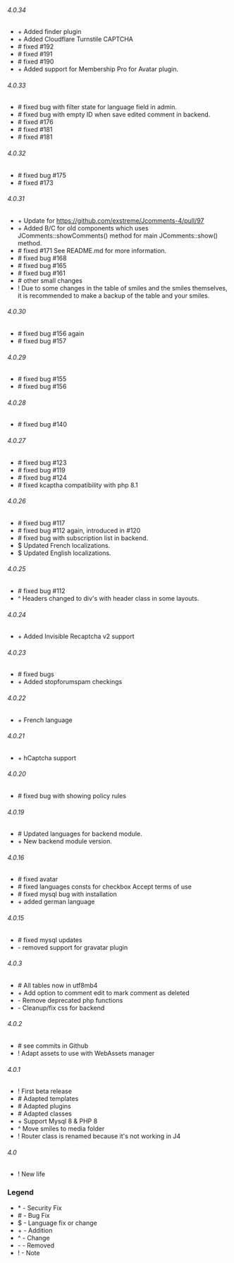 ###### 4.0.34
- \+ Added finder plugin
- \+ Added Cloudflare Turnstile CAPTCHA
- \# fixed #192
- \# fixed #191
- \# fixed #190
- \+ Added support for Membership Pro for Avatar plugin.

###### 4.0.33
- \# fixed bug with filter state for language field in admin.
- \# fixed bug with empty ID when save edited comment in backend.
- \# fixed #176
- \# fixed #181
- \# fixed #181

###### 4.0.32
- \# fixed bug #175
- \# fixed #173

###### 4.0.31
- \+ Update for https://github.com/exstreme/Jcomments-4/pull/97
- \+ Added B/C for old components which uses JComments::showComments() method for main JComments::show() method.
- \# fixed #171 See README.md for more information.
- \# fixed bug #168
- \# fixed bug #165
- \# fixed bug #161
- \# other small changes
- \! Due to some changes in the table of smiles and the smiles themselves, it is recommended to make a backup of the table and your smiles.

###### 4.0.30
- \# fixed bug #156 again
- \# fixed bug #157

###### 4.0.29
- \# fixed bug #155
- \# fixed bug #156

###### 4.0.28
- \# fixed bug #140

###### 4.0.27
- \# fixed bug #123
- \# fixed bug #119
- \# fixed bug #124
- \# fixed kcaptha compatibility with php 8.1

###### 4.0.26
- \# fixed bug #117
- \# fixed bug #112 again, introduced in #120
- \# fixed bug with subscription list in backend.
- $ Updated French localizations.
- $ Updated English localizations.

###### 4.0.25
- \# fixed bug #112
- ^ Headers changed to div's with header class in some layouts.

###### 4.0.24
- \+ Added Invisible Recaptcha v2 support

###### 4.0.23
- \# fixed bugs
- \+ Added stopforumspam checkings

###### 4.0.22
- \+ French language

###### 4.0.21
- \+ hCaptcha support

###### 4.0.20
- \# fixed bug with showing policy rules

###### 4.0.19
- \# Updated languages for backend module.
- \+ New backend module version.

###### 4.0.16
- \# fixed avatar
- \# fixed languages consts for checkbox Accept terms of use
- \# fixed mysql bug with installation
- \+ added german language

###### 4.0.15
- \# fixed mysql updates
- \- removed support for gravatar plugin

###### 4.0.3
- \# All tables now in utf8mb4
- \+ Add option to comment edit to mark comment as deleted
- \- Remove deprecated php functions
- \- Cleanup/fix css for backend

###### 4.0.2
- \# see commits in Github
- ! Adapt assets to use with WebAssets manager

###### 4.0.1
- ! First beta release
- \# Adapted templates
- \# Adapted plugins
- \# Adapted classes
- \+ Support Mysql 8 & PHP 8
- ^ Move smiles to media folder
- ! Router class is renamed because it's not working in J4

###### 4.0
- ! New life

### Legend
- \* - Security Fix
- \# - Bug Fix
- \$ - Language fix or change
- \+ - Addition
- \^ - Change
- \- - Removed
- ! - Note
